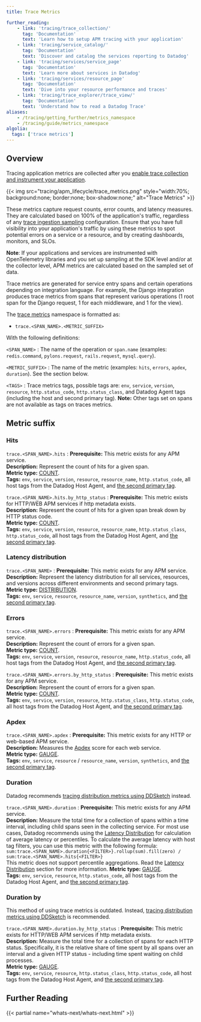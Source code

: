 ```yaml
---
title: Trace Metrics

further_reading:
    - link: 'tracing/trace_collection/'
      tag: 'Documentation'
      text: 'Learn how to setup APM tracing with your application'
    - link: 'tracing/service_catalog/'
      tag: 'Documentation'
      text: 'Discover and catalog the services reporting to Datadog'
    - link: 'tracing/services/service_page'
      tag: 'Documentation'
      text: 'Learn more about services in Datadog'
    - link: 'tracing/services/resource_page'
      tag: 'Documentation'
      text: 'Dive into your resource performance and traces'
    - link: 'tracing/trace_explorer/trace_view/'
      tag: 'Documentation'
      text: 'Understand how to read a Datadog Trace'
aliases:
    - /tracing/getting_further/metrics_namespace
    - /tracing/guide/metrics_namespace
algolia:
  tags: ['trace metrics']
---
```


## Overview

Tracing application metrics are collected after you [enable trace collection and instrument your application][1].

{{< img src="tracing/apm_lifecycle/trace_metrics.png" style="width:70%; background:none; border:none; box-shadow:none;" alt="Trace Metrics" >}}

These metrics capture request counts, error counts, and latency measures. They are calculated based on 100% of the application's traffic, regardless of any [trace ingestion sampling][2] configuration. Ensure that you have full visibility into your application's traffic by using these metrics to spot potential errors on a service or a resource, and by creating dashboards, monitors, and SLOs.

**Note**: If your applications and services are instrumented with OpenTelemetry libraries and you set up sampling at the SDK level and/or at the collector level, APM metrics are calculated based on the sampled set of data.

Trace metrics are generated for service entry spans and certain operations depending on integration language. For example, the Django integration produces trace metrics from spans that represent various operations (1 root span for the Django request, 1 for each middleware, and 1 for the view).

The [trace metrics][3] namespace is formatted as:

- `trace.<SPAN_NAME>.<METRIC_SUFFIX>`

With the following definitions:

`<SPAN_NAME>`
: The name of the operation or `span.name` (examples: `redis.command`, `pylons.request`, `rails.request`, `mysql.query`).

`<METRIC_SUFFIX>`
: The name of the metric (examples: `hits`, `errors`, `apdex`, `duration`). See the section below.

`<TAGS>`
: Trace metrics tags, possible tags are: `env`, `service`, `version`, `resource`, `http.status_code`, `http.status_class`, and Datadog Agent tags (including the host and second primary tag).
**Note:** Other tags set on spans are not available as tags on traces metrics.

## Metric suffix

### Hits

`trace.<SPAN_NAME>.hits`
: **Prerequisite:** This metric exists for any APM service.<br>
**Description:** Represent the count of hits for a given span.<br>
**Metric type:** [COUNT][5].<br>
**Tags:** `env`, `service`, `version`, `resource`, `resource_name`, `http.status_code`, all host tags from the Datadog Host Agent, and [the second primary tag][4].

`trace.<SPAN_NAME>.hits.by_http_status`
: **Prerequisite:** This metric exists for HTTP/WEB APM services if http metadata exists.<br>
**Description:** Represent the count of hits for a given span break down by HTTP status code.<br>
**Metric type:** [COUNT][5].<br>
**Tags:** `env`, `service`, `version`, `resource`, `resource_name`, `http.status_class`, `http.status_code`, all host tags from the Datadog Host Agent, and [the second primary tag][4].

### Latency distribution

`trace.<SPAN_NAME>`
: **Prerequisite:** This metric exists for any APM service.<br>
**Description:** Represent the latency distribution for all services, resources, and versions across different environments and second primary tags.<br>
**Metric type:** [DISTRIBUTION][6].<br>
**Tags:** `env`, `service`, `resource`, `resource_name`, `version`, `synthetics`, and [the second primary tag][4].

### Errors

`trace.<SPAN_NAME>.errors`
: **Prerequisite:** This metric exists for any APM service.<br>
**Description:** Represent the count of errors for a given span.<br>
**Metric type:** [COUNT][5].<br>
**Tags:** `env`, `service`, `version`, `resource`, `resource_name`, `http.status_code`, all host tags from the Datadog Host Agent, and [the second primary tag][4].

`trace.<SPAN_NAME>.errors.by_http_status`
: **Prerequisite:** This metric exists for any APM service.<br>
**Description:** Represent the count of errors for a given span.<br>
**Metric type:** [COUNT][5].<br>
**Tags:** `env`, `service`, `version`, `resource`, `http.status_class`, `http.status_code`, all host tags from the Datadog Host Agent, and [the second primary tag][4].

### Apdex

`trace.<SPAN_NAME>.apdex`
: **Prerequisite:** This metric exists for any HTTP or web-based APM service.<br>
**Description:** Measures the [Apdex][10] score for each web service.<br>
**Metric type:** [GAUGE][7].<br>
**Tags:** `env`, `service`, `resource` / `resource_name`, `version`, `synthetics`, and [the second primary tag][4].

### Duration

<div class="alert alert-warning">Datadog recommends <a href="/tracing/guide/ddsketch_trace_metrics/">tracing distribution metrics using DDSketch</a> instead.</div>

`trace.<SPAN_NAME>.duration`
: **Prerequisite:** This metric exists for any APM service.<br>
**Description:** Measure the total time for a collection of spans within a time interval, including child spans seen in the collecting service. For most use cases, Datadog recommends using the [Latency Distribution](#latency-distribution) for calculation of average latency or percentiles. To calculate the average latency with host tag filters, you can use this metric with the following formula: <br>
`sum:trace.<SPAN_NAME>.duration{<FILTER>}.rollup(sum).fill(zero) / sum:trace.<SPAN_NAME>.hits{<FILTER>}` <br>
This metric does not support percentile aggregations. Read the [Latency Distribution](#latency-distribution) section for more information.
**Metric type:** [GAUGE][7].<br>
**Tags:** `env`, `service`, `resource`, `http.status_code`, all host tags from the Datadog Host Agent, and [the second primary tag][4].

### Duration by

<div class="alert alert-warning">This method of using trace metrics is outdated. Instead, <a href="/tracing/guide/ddsketch_trace_metrics/">tracing distribution metrics using DDSketch</a> is recommended.</div>

`trace.<SPAN_NAME>.duration.by_http_status`
: **Prerequisite:** This metric exists for HTTP/WEB APM services if http metadata exists.<br>
**Description:** Measure the total time for a collection of spans for each HTTP status. Specifically, it is the relative share of time spent by all spans over an interval and a given HTTP status - including time spent waiting on child processes.<br>
**Metric type:** [GAUGE][7].<br>
**Tags:** `env`, `service`, `resource`, `http.status_class`, `http.status_code`, all host tags from the Datadog Host Agent, and [the second primary tag][4].

## Further Reading

{{< partial name="whats-next/whats-next.html" >}}

[1]: /tracing/trace_collection/
[2]: /tracing/trace_pipeline/ingestion_mechanisms
[3]: /tracing/glossary/#trace-metrics
[4]: /tracing/guide/setting_primary_tags_to_scope/#add-a-second-primary-tag-in-datadog
[5]: /metrics/types/?tab=count#metric-types
[6]: /metrics/types/?tab=distribution#metric-types
[7]: /metrics/types/?tab=gauge#metric-types
[8]: /tracing/service_catalog/#services-types
[9]: /tracing/glossary/#services
[10]: /tracing/guide/configure_an_apdex_for_your_traces_with_datadog_apm/

